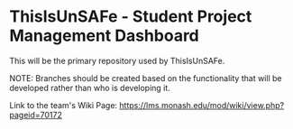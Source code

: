 # ThisIsUnSAFe - Student Project Management Dashboard

This will be the primary repository used by ThisIsUnSAFe.

NOTE:
Branches should be created based on the functionality that will be developed rather than who is developing it.

Link to the team's Wiki Page:
https://lms.monash.edu/mod/wiki/view.php?pageid=70172